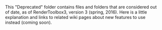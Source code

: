 This "Deprecated" folder contains files and folders that are considered out of date, as of RenderToolbox3, version 3 (spring, 2016).  Here is a little explanation and links to related wiki pages about new features to use instead (coming soon).


